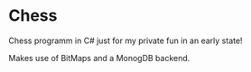 Chess
=====

Chess programm in C# just for my private fun in an early state!

Makes use of BitMaps and a MonogDB backend.

